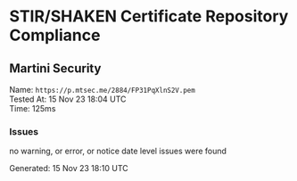 # STIR/SHAKEN Certificate Repository Compliance

## Martini Security

Name: `https://p.mtsec.me/2884/FP31PqXlnS2V.pem`\
Tested At: 15 Nov 23 18:04 UTC\
Time: 125ms

### Issues

no warning, or error, or notice date level issues were found

Generated: 15 Nov 23 18:10 UTC